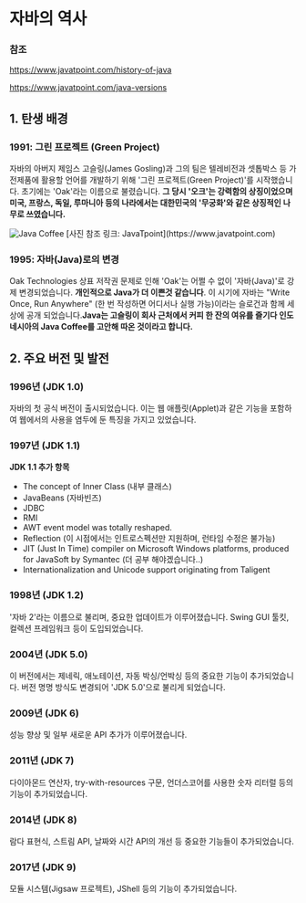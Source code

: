 # 자바의 역사

### 참조
https://www.javatpoint.com/history-of-java

https://www.javatpoint.com/java-versions

## 1. 탄생 배경

### 1991: 그린 프로젝트 (Green Project)
자바의 아버지 제임스 고슬링(James Gosling)과 그의 팀은 텔레비전과 셋톱박스 등 가전제품에 활용할 언어를 개발하기 위해 '그린 프로젝트(Green Project)'를 시작했습니다. 초기에는 'Oak'라는 이름으로 불렸습니다. **그 당시 '오크'는 강력함의 상징이었으며 미국, 프랑스, 독일, 루마니아 등의 나라에서는 대한민국의 '무궁화'와 같은 상징적인 나무로 쓰였습니다.**

<img src="https://github.com/user-attachments/assets/8e47cbb7-cdb7-444c-90bb-cb06ba023bf2" alt="Java Coffee" style="max-width: 100px; height: auto;">
[사진 참조 링크: JavaTpoint](https://www.javatpoint.com)

### 1995: 자바(Java)로의 변경
Oak Technologies 상표 저작권 문제로 인해 'Oak'는 어쩔 수 없이 '자바(Java)'로 강제 변경되었습니다. **개인적으로 Java가 더 이쁜것 같습니다**. 이 시기에 자바는 "Write Once, Run Anywhere" (한 번 작성하면 어디서나 실행 가능)이라는 슬로건과 함께 세상에 공개 되었습니다.**Java는 고슬링이 회사 근처에서 커피 한 잔의 여유를 즐기다 인도네시아의 Java Coffee를 고안해 따온 것이라고 합니다.**

## 2. 주요 버전 및 발전

### 1996년 (JDK 1.0)
자바의 첫 공식 버전이 출시되었습니다. 이는 웹 애플릿(Applet)과 같은 기능을 포함하여 웹에서의 사용을 염두에 둔 특징을 가지고 있었습니다.

### 1997년 (JDK 1.1)
**JDK 1.1 추가 항목**
- The concept of Inner Class (내부 클래스)
- JavaBeans (자바빈즈)
- JDBC
- RMI
- AWT event model was totally reshaped.
- Reflection (이 시점에서는 인트로스펙션만 지원하며, 런타임 수정은 불가능)
- JIT (Just In Time) compiler on Microsoft Windows platforms, produced for JavaSoft by Symantec (더 공부 해야겠습니다..)
- Internationalization and Unicode support originating from Taligent
### 1998년 (JDK 1.2)
'자바 2'라는 이름으로 불리며, 중요한 업데이트가 이루어졌습니다. Swing GUI 툴킷, 컬렉션 프레임워크 등이 도입되었습니다.

### 2004년 (JDK 5.0)
이 버전에서는 제네릭, 애노테이션, 자동 박싱/언박싱 등의 중요한 기능이 추가되었습니다. 버전 명명 방식도 변경되어 'JDK 5.0'으로 불리게 되었습니다.

### 2009년 (JDK 6)
성능 향상 및 일부 새로운 API 추가가 이루어졌습니다.

### 2011년 (JDK 7)
다이아몬드 연산자, try-with-resources 구문, 언더스코어를 사용한 숫자 리터럴 등의 기능이 추가되었습니다.

### 2014년 (JDK 8)
람다 표현식, 스트림 API, 날짜와 시간 API의 개선 등 중요한 기능들이 추가되었습니다.

### 2017년 (JDK 9)
모듈 시스템(Jigsaw 프로젝트), JShell 등의 기능이 추가되었습니다.


